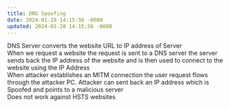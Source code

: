 ```yaml
---
title: DNS Spoofing
date: 2024-01-28 14:15:56 -0600
updated: 2024-01-28 14:15:56 -0600
---
```


DNS Server converts the website URL to IP address of Server  
When we request a website the request is sent to a DNS server the server sends back the IP address of the website and is then used to connect to the website using the IP Address  
When attacker establishes an MITM connection the user request flows through the attacker PC. Attacker can sent back an IP address which is Spoofed and points to a malicious server  
Does not work against HSTS websites
